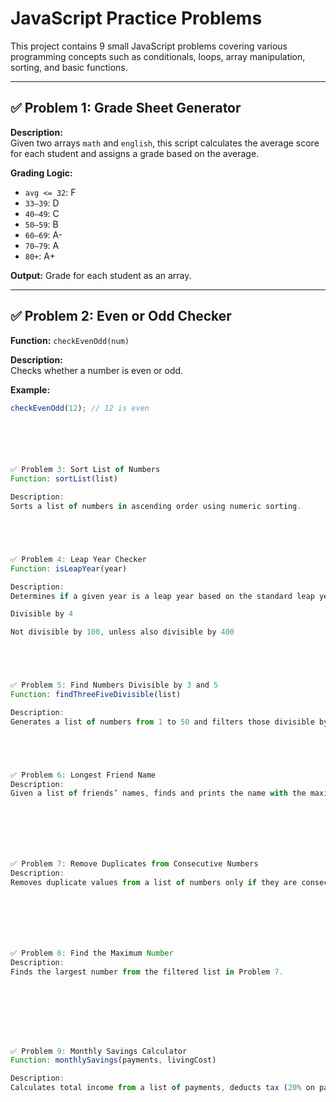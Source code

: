 # JavaScript Practice Problems

This project contains 9 small JavaScript problems covering various programming concepts such as conditionals, loops, array manipulation, sorting, and basic functions.

---

## ✅ Problem 1: Grade Sheet Generator

**Description:**  
Given two arrays `math` and `english`, this script calculates the average score for each student and assigns a grade based on the average.

**Grading Logic:**
- `avg <= 32`: F
- `33–39`: D
- `40–49`: C
- `50–59`: B
- `60–69`: A-
- `70–79`: A
- `80+`: A+

**Output:** Grade for each student as an array.

---

## ✅ Problem 2: Even or Odd Checker

**Function:** `checkEvenOdd(num)`

**Description:**  
Checks whether a number is even or odd.

**Example:**
```js
checkEvenOdd(12); // 12 is even






✅ Problem 3: Sort List of Numbers
Function: sortList(list)

Description:
Sorts a list of numbers in ascending order using numeric sorting.





✅ Problem 4: Leap Year Checker
Function: isLeapYear(year)

Description:
Determines if a given year is a leap year based on the standard leap year rules:

Divisible by 4

Not divisible by 100, unless also divisible by 400





✅ Problem 5: Find Numbers Divisible by 3 and 5
Function: findThreeFiveDivisible(list)

Description:
Generates a list of numbers from 1 to 50 and filters those divisible by both 3 and 5.





✅ Problem 6: Longest Friend Name
Description:
Given a list of friends’ names, finds and prints the name with the maximum length.







✅ Problem 7: Remove Duplicates from Consecutive Numbers
Description:
Removes duplicate values from a list of numbers only if they are consecutive.







✅ Problem 8: Find the Maximum Number
Description:
Finds the largest number from the filtered list in Problem 7.








✅ Problem 9: Monthly Savings Calculator
Function: monthlySavings(payments, livingCost)

Description:
Calculates total income from a list of payments, deducts tax (20% on payments ≥ 3000), and subtracts living cost. Returns the remaining savings or a message.